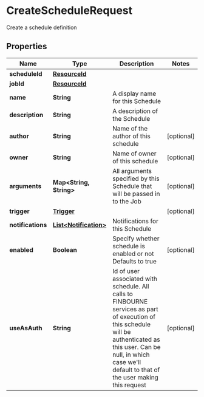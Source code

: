 

# CreateScheduleRequest

Create a schedule definition

## Properties

| Name | Type | Description | Notes |
|------------ | ------------- | ------------- | -------------|
|**scheduleId** | [**ResourceId**](ResourceId.md) |  |  |
|**jobId** | [**ResourceId**](ResourceId.md) |  |  |
|**name** | **String** | A display name for this Schedule |  |
|**description** | **String** | A description of the Schedule |  |
|**author** | **String** | Name of the author of this schedule |  [optional] |
|**owner** | **String** | Name of owner of this schedule |  [optional] |
|**arguments** | **Map&lt;String, String&gt;** | All arguments specified by this Schedule that will be passed in to the Job |  [optional] |
|**trigger** | [**Trigger**](Trigger.md) |  |  [optional] |
|**notifications** | [**List&lt;Notification&gt;**](Notification.md) | Notifications for this Schedule |  |
|**enabled** | **Boolean** | Specify whether schedule is enabled or not  Defaults to true |  [optional] |
|**useAsAuth** | **String** | Id of user associated with schedule. All calls to FINBOURNE services  as part of execution of this schedule will be authenticated as this   user. Can be null, in which case we&#39;ll default to that of the user   making this request |  [optional] |



